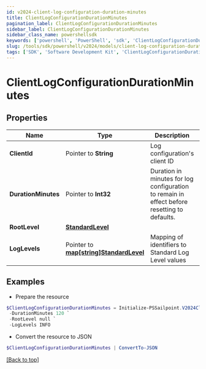 ```yaml
---
id: v2024-client-log-configuration-duration-minutes
title: ClientLogConfigurationDurationMinutes
pagination_label: ClientLogConfigurationDurationMinutes
sidebar_label: ClientLogConfigurationDurationMinutes
sidebar_class_name: powershellsdk
keywords: ['powershell', 'PowerShell', 'sdk', 'ClientLogConfigurationDurationMinutes', 'V2024ClientLogConfigurationDurationMinutes'] 
slug: /tools/sdk/powershell/v2024/models/client-log-configuration-duration-minutes
tags: ['SDK', 'Software Development Kit', 'ClientLogConfigurationDurationMinutes', 'V2024ClientLogConfigurationDurationMinutes']
---
```



# ClientLogConfigurationDurationMinutes

## Properties

Name | Type | Description | Notes
------------ | ------------- | ------------- | -------------
**ClientId** |  Pointer to **String** | Log configuration's client ID | [optional] 
**DurationMinutes** |  Pointer to **Int32** | Duration in minutes for log configuration to remain in effect before resetting to defaults. | [optional] [default to 240]
**RootLevel** |  [**StandardLevel**](standard-level) |  | [required]
**LogLevels** |  Pointer to [**map[string]StandardLevel**](standard-level) | Mapping of identifiers to Standard Log Level values | [optional] 

## Examples

- Prepare the resource
```powershell
$ClientLogConfigurationDurationMinutes = Initialize-PSSailpoint.V2024ClientLogConfigurationDurationMinutes  -ClientId 3a38a51992e8445ab51a549c0a70ee66 `
 -DurationMinutes 120 `
 -RootLevel null `
 -LogLevels INFO
```

- Convert the resource to JSON
```powershell
$ClientLogConfigurationDurationMinutes | ConvertTo-JSON
```


[[Back to top]](#) 


